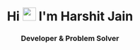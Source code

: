<h1 align="center">Hi <img src="https://raw.githubusercontent.com/MartinHeinz/MartinHeinz/master/wave.gif" width="30px"> I'm <b>Harshit Jain</b></h1>
<h3 align="center"><b>Developer & Problem Solver</b></h3> 

